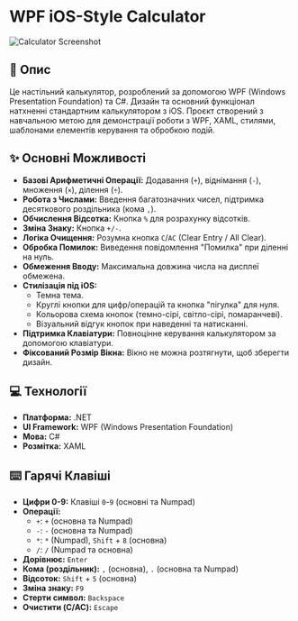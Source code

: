 # WPF iOS-Style Calculator

![Calculator Screenshot](calculator.jpg)

## 📝 Опис

Це настільний калькулятор, розроблений за допомогою WPF (Windows Presentation Foundation) та C#. Дизайн та основний функціонал натхненні стандартним калькулятором з iOS. Проєкт створений з навчальною метою для демонстрації роботи з WPF, XAML, стилями, шаблонами елементів керування та обробкою подій.

## ✨ Основні Можливості

*   **Базові Арифметичні Операції:** Додавання (`+`), віднімання (`-`), множення (`×`), ділення (`÷`).
*   **Робота з Числами:** Введення багатозначних чисел, підтримка десяткового роздільника (кома `,`).
*   **Обчислення Відсотка:** Кнопка `%` для розрахунку відсотків.
*   **Зміна Знаку:** Кнопка `+/-`.
*   **Логіка Очищення:** Розумна кнопка `C`/`AC` (Clear Entry / All Clear).
*   **Обробка Помилок:** Виведення повідомлення "Помилка" при діленні на нуль.
*   **Обмеження Вводу:** Максимальна довжина числа на дисплеї обмежена.
*   **Стилізація під iOS:**
    *   Темна тема.
    *   Круглі кнопки для цифр/операцій та кнопка "пігулка" для нуля.
    *   Кольорова схема кнопок (темно-сірі, світло-сірі, помаранчеві).
    *   Візуальний відгук кнопок при наведенні та натисканні.
*   **Підтримка Клавіатури:** Повноцінне керування калькулятором за допомогою клавіатури.
*   **Фіксований Розмір Вікна:** Вікно не можна розтягнути, щоб зберегти дизайн.

## 💻 Технології

*   **Платформа:** .NET
*   **UI Framework:** WPF (Windows Presentation Foundation)
*   **Мова:** C#
*   **Розмітка:** XAML

## ⌨️ Гарячі Клавіші

*   **Цифри 0-9:** Клавіші `0`-`9` (основні та Numpad)
*   **Операції:**
    *   `+`: `+` (основна та Numpad)
    *   `-`: `-` (основна та Numpad)
    *   `*`: `*` (Numpad), `Shift` + `8` (основна)
    *   `/`: `/` (Numpad та основна)
*   **Дорівнює:** `Enter`
*   **Кома (роздільник):** `,` (основна), `.` (основна та Numpad)
*   **Відсоток:** `Shift` + `5` (основна)
*   **Зміна знаку:** `F9`
*   **Стерти символ:** `Backspace`
*   **Очистити (C/AC):** `Escape`
